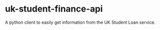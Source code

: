 # uk-student-finance-api
A python client to easily get information from the UK Student Loan service.

